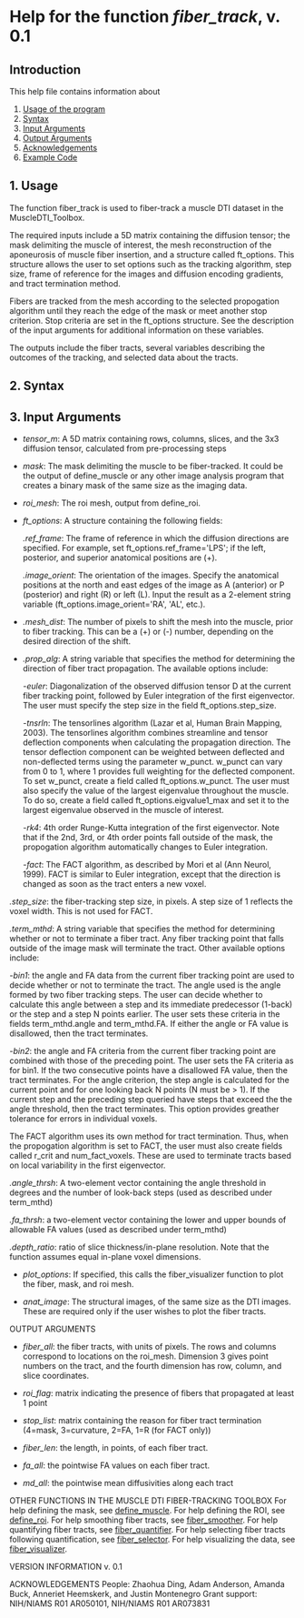 # Help for the function <i>fiber_track</i>, v. 0.1

## Introduction

This help file contains information about
1) [Usage of the program](https://github.com/bdamon/MuscleDTI_Toolbox/blob/master/Help/Help%20for%20fiber_track.md#1-usage)
2) [Syntax](https://github.com/bdamon/MuscleDTI_Toolbox/blob/master/Help/Help%20for%20fiber_track.md#2-Syntax)
3) [Input Arguments](https://github.com/bdamon/MuscleDTI_Toolbox/blob/master/Help/Help%20for%20fiber_track.md#3-Input-Arguments)
4) [Output Arguments](https://github.com/bdamon/MuscleDTI_Toolbox/blob/master/Help/Help%20for%20fiber_track.md#4-Output-Arguments)
5) [Acknowledgements](https://github.com/bdamon/MuscleDTI_Toolbox/blob/master/Help/Help%20for%20fiber_track.md#5-Acknowledgements)
6) [Example Code](https://github.com/bdamon/MuscleDTI_Toolbox/blob/master/Help/Help%20for%20fiber_track.md#6-Example-Code)


## 1. Usage

The function fiber_track is used to fiber-track a muscle DTI dataset in the MuscleDTI_Toolbox. 
   
The required inputs include a 5D matrix containing the diffusion tensor; the mask delimiting the muscle of interest, the mesh reconstruction of the aponeurosis of muscle fiber insertion, and a structure called ft_options.  This structure allows the user to set options such as the tracking algorithm, step size, frame of reference for the images and diffusion encoding gradients, and tract termination method. 
   
Fibers are tracked from the mesh according to the selected propogation algorithm until they reach the edge of the mask or meet another stop criterion.  Stop criteria are set in the ft_options structure. See the description of the input arguments for additional information on these variables. 
   
The outputs include the fiber tracts, several variables describing the outcomes of the tracking, and selected data about the tracts.

## 2. Syntax

## 3. Input Arguments

* <i>tensor_m</i>: A 5D matrix containing rows, columns, slices, and the 3x3 diffusion tensor, calculated from pre-processing steps

* <i>mask</i>: The mask delimiting the muscle to be fiber-tracked. It could be the output of define_muscle or any other image analysis program that creates a binary mask of the same size as the imaging data.   

* <i>roi_mesh</i>: The roi mesh, output from define_roi.  

* <i>ft_options</i>: A structure containing the following fields:

  <i>.ref_frame</i>: The frame of reference in which the diffusion directions are specified. For example, set ft_options.ref_frame='LPS'; if the left, posterior, and superior anatomical positions are (+).

  <i>.image_orient</i>: The orientation of the images. Specify the anatomical positions at the north and east edges of the image as A (anterior) or P (posterior) and right (R) or left (L).  Input the result as a 2-element string variable (ft_options.image_orient='RA', 'AL', etc.).

* <i>.mesh_dist</i>: The number of pixels to shift the mesh into the muscle, prior to fiber tracking. This can be a (+) or (-) number, depending on the desired direction of the shift.

* <i>.prop_alg</i>: A string variable that specifies the method for determining the direction of fiber tract propagation. The available options include:

  -<i>euler</i>: Diagonalization of the observed diffusion tensor D at the current fiber tracking point, followed by Euler integration of the first eigenvector. The user must specify the step size in the field ft_options.step_size.
  
  -<i>tnsrln</i>: The tensorlines algorithm (Lazar et al, Human Brain Mapping, 2003). The tensorlines algorithm combines streamline and tensor deflection components when calculating the propagation direction. The tensor deflection component can be weighted between deflected and non-deflected terms using the parameter w_punct. w_punct can vary from 0 to 1, where 1 provides full weighting for the deflected component. To set w_punct, create a field called ft_options.w_punct. The user must also specify the value of the largest eigenvalue throughout the muscle. To do so, create a field called ft_options.eigvalue1_max and set it to the largest eigenvalue observed in the muscle of interest.
  
  -<i>rk4</i>: 4th order Runge-Kutta integration of the first eigenvector.  Note that if the 2nd, 3rd, or 4th order points fall outside of the mask, the propogation algorithm automatically changes to Euler integration.
  
  -<i>fact</i>: The FACT algorithm, as described by Mori et al (Ann Neurol, 1999). FACT is similar to Euler integration, except that the direction is changed as soon as the tract enters a new voxel.

<i>.step_size</i>: the fiber-tracking step size, in pixels. A step size of 1 reflects the voxel width. This is not used for FACT.

<i>.term_mthd</i>: A string variable that specifies the method for determining whether or not to terminate a fiber tract. Any fiber tracking point that falls outside of the image mask will terminate the tract. Other available options include:

  -<i>bin1</i>: the angle and FA data from the current fiber tracking point are used to decide whether or not to terminate the tract. The angle used is the angle formed by two fiber tracking steps. The user can decide whether to calculate this angle between a step and its immediate predecessor (1-back) or the step and a step N points earlier. The user sets these criteria in the fields term_mthd.angle and term_mthd.FA. If either the angle or FA value is disallowed, then the tract terminates.
  
  -<i>bin2</i>: the angle and FA criteria from the current fiber tracking point are combined with those of the preceding point. The user sets the FA criteria as for bin1. If the two consecutive points have a disallowed FA value, then the tract terminates. For the angle criterion, the step angle is calculated for the current point and for one looking back N points (N must be > 1). If the current step and the preceding step queried have steps that exceed the the angle threshold, then the tract terminates. This option provides greather tolerance for errors in individual voxels.

The FACT algorithm uses its own method for tract termination. Thus, when the propogation algorithm is set to FACT, the user must also create fields called r_crit and num_fact_voxels. These are used to terminate tracts based on local variability in the first eigenvector.

<i>.angle_thrsh</i>: A two-element vector containing the angle threshold in degrees and the number of look-back steps (used as described under term_mthd)

<i>.fa_thrsh</i>: a two-element vector containing the lower and upper bounds of allowable FA values (used as described under term_mthd)

<i>.depth_ratio</i>: ratio of slice thickness/in-plane resolution. Note that the function assumes equal in-plane voxel dimensions.

* <i>plot_options</i>: If specified, this calls the fiber_visualizer function to plot the fiber, mask, and roi mesh.
 
* <i>anat_image</i>: The structural images, of the same size as the DTI images.  These are required only if the user wishes to plot the fiber tracts.

OUTPUT ARGUMENTS
* <i>fiber_all</i>: the fiber tracts, with units of pixels. The rows and columns
   correspond to locations on the roi_mesh. Dimension 3 gives point numbers
   on the tract, and the fourth dimension has row, column, and slice coordinates.

* <i>roi_flag</i>: matrix indicating the presence of fibers that propagated at
   least 1 point

* <i>stop_list</i>: matrix containing the reason for fiber tract termination
   (4=mask, 3=curvature, 2=FA, 1=R (for FACT only))

* <i>fiber_len</i>: the length, in points, of each fiber tract. 

* <i>fa_all</i>: the pointwise FA values on each fiber tract.

* <i>md_all</i>: the pointwise mean diffusivities along each tract

OTHER FUNCTIONS IN THE MUSCLE DTI FIBER-TRACKING TOOLBOX
 For help defining the mask, see <a href="matlab: help define_muscle">define_muscle</a>.
 For help defining the ROI, see <a href="matlab: help define_roi">define_roi</a>.
 For help smoothing fiber tracts, see <a href="matlab: help fiber_smoother">fiber_smoother</a>.
 For help quantifying fiber tracts, see <a href="matlab: help fiber_quantifier">fiber_quantifier</a>.
 For help selecting fiber tracts following quantification, see <a href="matlab: help fiber_selector">fiber_selector</a>.
 For help visualizing the data, see <a href="matlab: help fiber_visualizer">fiber_visualizer</a>.

VERSION INFORMATION
 v. 0.1

ACKNOWLEDGEMENTS
 People: Zhaohua Ding, Adam Anderson, Amanda Buck, Anneriet Heemskerk, 
   and Justin Montenegro
 Grant support: NIH/NIAMS R01 AR050101, NIH/NIAMS R01 AR073831
